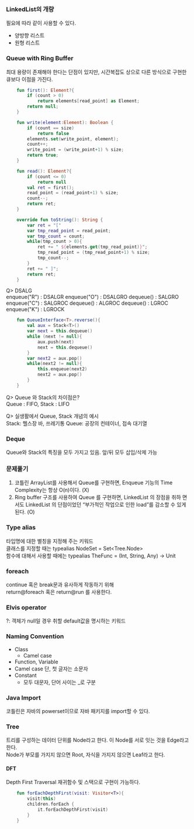 ### LinkedList의 개량
필요에 따라 같이 사용할 수 있다.
* 양방향 리스트
* 원형 리스트   

### Queue with Ring Buffer
최대 용량이 존재해야 한다는 단점이 있지만,
시간복잡도 상으로 다른 방식으로 구현한 큐보다 이점을 가진다.

```kotlin
    fun first(): Element?{
        if (count > 0)
            return elements[read_point] as Element;
        return null;
    }

    fun write(element:Element): Boolean {
        if (count == size)
            return false
        elements.set(write_point, element);
        count++;
        write_point = (write_point+1) % size;
        return true;
    }

    fun read(): Element?{
        if (count <= 0)
            return null
        val ret = first();
        read_point = (read_point+1) % size;
        count--;
        return ret;
    }

    override fun toString(): String {
        var ret = "["
        var tmp_read_point = read_point;
        var tmp_count = count;
        while(tmp_count > 0){
            ret += " ${elements.get(tmp_read_point)}";
            tmp_read_point = (tmp_read_point+1) % size;
            tmp_count--;
        }
        ret += " ]";
        return ret;
    }
```

Q> DSALG   
enqueue("R") : DSALGR
enqueue("O") : DSALGRO
dequeue()    : SALGRO
enqueue("C") : SALGROC
dequeue()    : ALGROC
dequeue()    : LGROC
enqueue("K") : LGROCK

```kotlin
    fun QueueInterface<T>.reverse(){
        val aux = Stack<T>()
        var next = this.dequeue()
        while (next != null){
            aux.push(next)
            next = this.dequeue()
        }
        var next2 = aux.pop()
        while(next2 != null){
            this.enqueue(next2)
            next2 = aux.pop()
        }
    }
```

Q> Queue 와 Stack의 차이점은?   
Queue : FIFO, Stack : LIFO   

Q> 실생활에서 Queue, Stack 개념의 예시   
Stack: 헬스장 바, 쓰레기통
Queue: 공장의 컨테이너, 접속 대기열

### Deque
Queue와 Stack의 특징을 모두 가지고 있음. 앞/뒤 모두 삽입/삭제 가능   

### 문제풀기
1. 코틀린 ArrayList를 사용해서 Queue를 구현하면, Enqueue 기능의 Time Complexity는 항상 O(n)이다. (X)   
2. Ring buffer 구조를 사용하여 Queue 를 구현하면, LinkedList 의 장점을 취하 면서도 LinkedList 의 단점이었던 “부가적인 작업으로 인한 load”를 감소할 수 있게 된다. (O)

### Type alias
타입명에 대한 별칭을 지정해 주는 키워드   
클래스를 지정할 때는 typealias NodeSet = Set<Tree.Node>    
함수에 대해서 사용할 때에는 typealias TheFunc = (Int, String, Any) -> Unit

### foreach
continue 혹은 break문과 유사하게 작동하기 위해   
return@foreach 혹은 return@run 를 사용한다.

### Elvis operator
?:   객체가 null일 경우 취할 default값을 명시하는 키워드

### Naming Convention
* Class
  * Camel case
*  Function, Variable
  * Camel case 단, 첫 글자는 소문자
* Constant
  * 모두 대문자, 단어 사이는 _로 구분

### Java Import
코틀린은 자바의 powerset이므로 자바 패키지를 import할 수 있다.

### Tree
트리를 구성하는 데이터 단위를 Node라고 한다. 이 Node를 서로 잇는 것을 Edge라고 한다.    
Node가 부모를 가지지 않으면 Root, 자식을 가지지 않으면 Leaf라고 한다.

#### DFT
Depth First Traversal   재귀함수 및 스택으로 구현이 가능하다.   

```kotlin
    fun forEachDepthFirst(visit: Visitor<T>){
        visit(this)
        children.forEach {
            it.forEachDepthFirst(visit)
        }
    }
```

